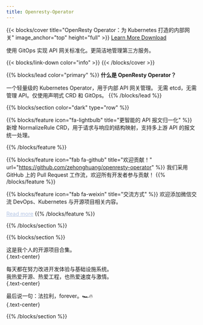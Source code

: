 ```yaml
---
title: Openresty-Operator
---
```


{{< blocks/cover title="OpenResty Operator：为 Kubernetes 打造的内部网关" image_anchor="top" height="full" >}}
<a class="btn btn-lg btn-primary me-3 mb-4" href="/docs/">
  Learn More <i class="fas fa-arrow-alt-circle-right ms-2"></i>
</a>
<a class="btn btn-lg btn-secondary me-3 mb-4" href="https://github.com/zehonghuang/openresty-operator">
  Download <i class="fab fa-github ms-2 "></i>
</a>
<p class="lead mt-5">使用 GitOps 实现 API 网关标准化。更简洁地管理第三方服务。</p>
{{< blocks/link-down color="info" >}}
{{< /blocks/cover >}}


{{% blocks/lead color="primary" %}}
**什么是 OpenResty Operator？**

一个轻量级的 Kubernetes Operator，用于内部 API 网关管理。
无需 etcd，无需管理 API。仅使用声明式 CRD 和 GitOps。
{{% /blocks/lead %}}

{{% blocks/section color="dark" type="row" %}}

{{% blocks/feature icon="fa-lightbulb" title="更智能的 API 报文归一化" %}}
新增 NormalizeRule CRD，用于请求与响应的结构映射，支持多上游 API 的报文统一处理。

{{% /blocks/feature %}}


{{% blocks/feature icon="fab fa-github" title="欢迎贡献！" url="https://github.com/zehonghuang/openresty-operator" %}}
我们采用 GitHub 上的 Pull Request 工作流，欢迎所有开发者参与贡献！
{{% /blocks/feature %}}


{{% blocks/feature icon="fab fa-weixin" title="交流方式" %}}
欢迎添加微信交流 DevOps、Kubernetes 与开源项目相关内容。
<div style="position: relative; display: inline-block;">
  <a href="javascript:void(0)" style="text-decoration: underline; color: #b4c5e4;">
    Read more
  </a>
  <img src="/images/wechat-qr.jpg"
       alt="WeChat QR"
       style="display: none; position: absolute; top: 30px; left: 0; width: 200px; border-radius: 8px; box-shadow: 0 0 8px rgba(0,0,0,0.3);"
       onload="this.parentElement.onmouseenter = () => this.style.display = 'block';
                this.parentElement.onmouseleave = () => this.style.display = 'none';" />
</div>
{{% /blocks/feature %}}


{{% /blocks/section %}}


{{% blocks/section %}}

这是我个人的开源项目合集。  
{.text-center}

每天都在努力改进开发体验与基础设施系统。  
我热爱开源、热爱工程，也热爱速度与激情。  
{.text-center}

最后说一句：法拉利，forever。🏎️🔥  
{.text-center}

{{% /blocks/section %}}
